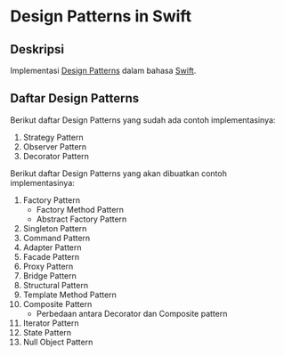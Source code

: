 # Design Patterns in Swift

## Deskripsi

Implementasi [Design Patterns](https://www.youtube.com/playlist?list=PLrhzvIcii6GNjpARdnO4ueTUAVR9eMBpc) dalam bahasa [Swift](https://github.com/apple/swift/tree/main/stdlib/public/core).

## Daftar Design Patterns

Berikut daftar Design Patterns yang sudah ada contoh implementasinya:

1. Strategy Pattern
2. Observer Pattern
3. Decorator Pattern

Berikut daftar Design Patterns yang akan dibuatkan contoh implementasinya:

1. Factory Pattern
    - Factory Method Pattern
    - Abstract Factory Pattern
2. Singleton Pattern
3. Command Pattern
4. Adapter Pattern
5. Facade Pattern
6. Proxy Pattern
7. Bridge Pattern
8. Structural Pattern
9. Template Method Pattern
10. Composite Pattern
    - Perbedaan antara Decorator dan Composite pattern
11. Iterator Pattern
12. State Pattern
13. Null Object Pattern
